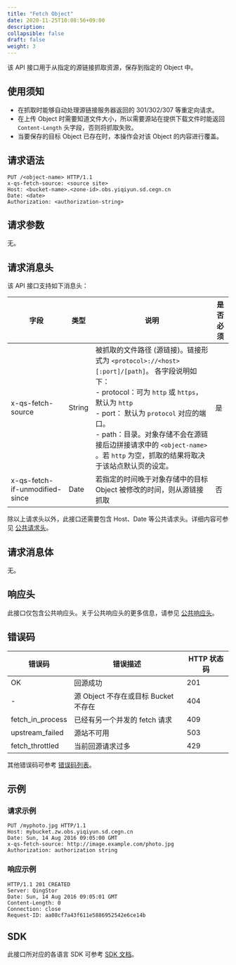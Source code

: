 ```yaml
---
title: "Fetch Object"
date: 2020-11-25T10:08:56+09:00
description:
collapsible: false
draft: false
weight: 3
---
```


该 API 接口用于从指定的源链接抓取资源，保存到指定的 Object 中。

## 使用须知

- 在抓取时能够自动处理源链接服务器返回的 301/302/307 等重定向请求。
- 在上传 Object 时需要知道文件大小，所以需要源站在提供下载文件时能返回 `Content-Length` 头字段，否则将抓取失败。
- 当要保存的目标 Object 已存在时，本操作会对该 Object 的内容进行覆盖。

## 请求语法

```http
PUT /<object-name> HTTP/1.1
x-qs-fetch-source: <source site>
Host: <bucket-name>.<zone-id>.obs.yiqiyun.sd.cegn.cn
Date: <date>
Authorization: <authorization-string>
```

## 请求参数

无。

## 请求消息头

该 API 接口支持如下消息头：

| 字段 | 类型 | 说明 | 是否必须 |
| --- | --- | --- | --- |
| x-qs-fetch-source | String | 被抓取的文件路径 (源链接)。链接形式为 `<protocol>://<host>[:port]/[path]`。 各字段说明如下：<br> - protocol：可为 `http` 或 `https`，默认为 `http` <br> - port： 默认为 `protocol` 对应的端口。 <br> - path：目录。对象存储不会在源链接后边拼接请求中的 `<object-name>` 。若 `http` 为空，抓取的结果将取决于该站点默认页的设定。 | 是 |
| x-qs-fetch-if-unmodified-since | Date | 若指定的时间晚于对象存储中的目标 Object 被修改的时间，则从源链接抓取 | 否 |

除以上请求头以外，此接口还需要包含 Host、Date 等公共请求头。详细内容可参见 [公共请求头](/storage/object-storage/api/common_header/#请求头字段-request-header)。

## 请求消息体

无。

## 响应头

此接口仅包含公共响应头。关于公共响应头的更多信息，请参见 [公共响应头](/storage/object-storage/api/common_header/#响应头字段-response-header)。

## 错误码

| 错误码 | 错误描述 | HTTP 状态码 |
| --- | --- | --- |
| OK | 回源成功 | 201 |
| - | 源 Object 不存在或目标 Bucket 不存在 | 404 |
| fetch_in_process | 已经有另一个并发的 fetch 请求 | 409 |
| upstream_failed | 源站不可用 | 503 |
| fetch_throttled | 当前回源请求过多 | 429 |

其他错误码可参考 [错误码列表](/storage/object-storage/api/error_code/#错误码列表)。

## 示例

### 请求示例

```http
PUT /myphoto.jpg HTTP/1.1
Host: mybucket.zw.obs.yiqiyun.sd.cegn.cn
Date: Sun, 14 Aug 2016 09:05:00 GMT
x-qs-fetch-source: http://image.example.com/photo.jpg
Authorization: authorization string
```

### 响应示例

```http
HTTP/1.1 201 CREATED
Server: QingStor
Date: Sun, 14 Aug 2016 09:05:01 GMT
Content-Length: 0
Connection: close
Request-ID: aa08cf7a43f611e5886952542e6ce14b
```

## SDK

此接口所对应的各语言 SDK 可参考 [SDK 文档](/storage/object-storage/sdk/)。